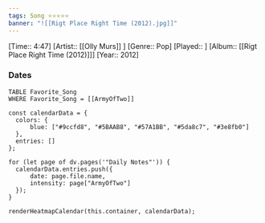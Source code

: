 ```yaml
---
tags: Song ⭐⭐⭐⭐⭐ 
banner: "![[Rigt Place Right Time (2012).jpg]]"
---
```

[Time:: 4:47]
[Artist:: [[Olly Murs]] ]
[Genre:: Pop]
[Played:: ]
[Album:: [[Rigt Place Right Time (2012)]]]
[Year:: 2012]
### Dates
````dataview
TABLE Favorite_Song
WHERE Favorite_Song = [[ArmyOfTwo]]
````
  ```dataviewjs
const calendarData = { 
	colors: { 
		blue: ["#9ccfd8", "#5BAAB8", "#57A1BB", "#5da8c7", "#3e8fb0"] 
	}, 
	entries: [] 
}; 

for (let page of dv.pages('"Daily Notes"')) { 
	calendarData.entries.push({ 
		date: page.file.name, 
		intensity: page["ArmyOfTwo"]
	}); 
} 

renderHeatmapCalendar(this.container, calendarData);
```
